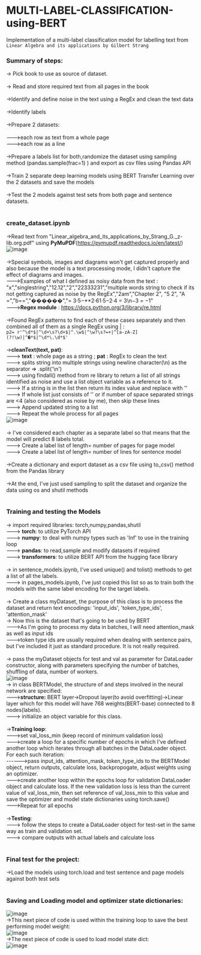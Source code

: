 # MULTI-LABEL-CLASSIFICATION-using-BERT
Implementation of a multi-label classification model for labelling text from `Linear Algebra and its applications by Gilbert Strang`

### Summary of steps: 
-> Pick book to use as source of dataset.<br/><br/>
-> Read and store required text from all pages in the book<br/><br/> 
->Identify and define noise in the text using a RegEx and clean the text data<br/><br/> 
->Identify labels<br/><br/> 
->Prepare 2 datasets: <br/><br/> 
--->each row as text from a whole page<br/>
--->each row as a line <br/><br/> 
->Prepare a labels list for both,randomize the dataset using sampling method (pandas.sample(frac=1) ) and export as csv files using Pandas API<br/><br/> 
->Train 2 separate deep learning models using BERT Transfer Learning over the 2 datasets and save the models<br/><br/> 
->Test the 2 models against test sets from both page and sentence datasets.<br/><br/> 

### create_dataset.ipynb
->Read text from "Linear_algebra_and_its_applications_by_Strang_G._z-lib.org.pdf" using **PyMuPDF**(https://pymupdf.readthedocs.io/en/latest/)
![image](https://user-images.githubusercontent.com/80392139/151307854-fa9d9844-9842-4880-ac18-1a248049dcee.png)<br/><br/>
->Special symbols, images and diagrams won't get captured properly and also because the model is a text processing mode, I didn't capture the effect of diagrams and images.<br/>
--->Examples of what I defined as noisy data from the text :<br/>"x","singlestring","12.12","2","22333231","multiple words string to check if its not getting captured as noise by the RegEx","2am","Chapter 2", "5 2", "A =","b==","������","= 3·5−**2·61·5−2·4 = 3\n−3 = −1" <br/>
--->**Regex module** : https://docs.python.org/3/library/re.html  <br/><br/>
->Found RegEx patterns to find each of these cases separately and then combined all of them as a single RegEx using | : <br/> 
` p2= r'^\d*$|^\d+\s?\d+$|^.\w$|^\w?\s?=+|^[a-zA-Z](?!\w)|^�*$|^\d*\.\d*$' ` <br/><br/>
->**cleanText(text, pat)**: <br/> 
---> **text** : whole page as a string ; **pat** : RegEx to clean the text<br/> 
---> splits string into multiple strings using newline character(\n) as the separator => .split('\n')<br/> 
---> using findall() method from re library to return a list of all strings identified as noise and use a list object variable as a reference to it.<br/> 
---> If a string is in the list then return its index value and replace with '' <br/> 
---> If whole list just consists of '' or if number of space separated strings are <4 (also considered as noise by me), then skip these lines<br/> 
---> Append updated string to a list<br/> 
---> Repeat the whole process for all pages<br/> 
![image](https://user-images.githubusercontent.com/80392139/151325950-aa186f56-881a-402b-9940-1f085c04929e.png)<br/> <br/> 
-> I've considered each chapter as a separate label so that means that the model will predict 8 labels total.<br/>
---> Create a label list of length= number of pages for page model<br/>
---> Create a label list of length= number of lines for sentence model<br/><br/>
->Create a dictionary and export dataset as a csv file using to_csv() method from the Pandas library<br/><br/>
->At the end, I've just used sampling to split the dataset and organize the data using os and shutil methods<br/><br/>

### Training and testing the Models <br/>
-> import required libraries: torch,numpy,pandas,shutil<br/>
---> **torch**: to utilize PyTorch API<br/>
---> **numpy**: to deal with numpy types such as 'Inf' to use in the training loop<br/>
---> **pandas**: to read,sample and modify datasets if required<br/>
---> **transformers**: to utilize BERT API from the hugging face library<br/><br/>
-> in sentence_models.ipynb, I've used unique() and tolist() methods to get a list of all the labels.<br/>
---> in pages_models.ipynb, I've just copied this list so as to train both the models with the same label encoding for the target labels.<br/><br/>
-> Create a class myDataset, the purpose of this class is to process the dataset and return text encodings: 'input_ids', 'token_type_ids', 'attention_mask'<br/>
-> Now this is the dataset that's going to be used by BERT<br/>
--->As I'm going to process my data in batches, I will need attention_mask as well as input ids<br/>
--->token type ids are usually required when dealing with sentence pairs, but I've included it just as standard procedure. It is not really required.<br/><br/>
-> pass the myDataset objects for test and val as parameter for DataLoader constructor, along with parameters specifying the number of batches, shuffling of data, number of workers.<br/>![image](https://user-images.githubusercontent.com/80392139/151388218-ac5bb4dd-9875-4e91-901c-5447f398e774.png)<br/>
-> in class BERTModel, the structure of and steps involved in the neural network are specified:<br/>
--->**structure:** BERT layer->Dropout layer(to avoid overfitting)->Linear layer which for this model will have 768 weights(BERT-base) connected to 8 nodes(labels).<br/>
---> initialize an object variable for this class.<br/><br/>
->**Training loop**:<br/> 
--->set val_loss_min (keep record of minimum validation loss)<br/>
--->create a loop for a specific number of epochs in which I've defined another loop which iterates through all batches in the DataLoader object. For each such iteration:<br/>
------>pass input_ids, attention_mask, token_type_ids to the BERTModel object, return outputs, calculate loss, backpropogate, adjust weights using an optimizer.<br/>
--->create another loop within the epochs loop for validation DataLoader object and calculate loss. If the new validation loss is less than the current value of val_loss_min, then set reference of val_loss_min to this value and save the optimizer and model state dictionaries using torch.save()<br/>
--->Repeat for all epochs<br/><br/>
->**Testing**:<br/>
---> follow the steps to create a DataLoader object for test-set in the same way as train and validation set.<br/>
---> compare outputs with actual labels and calculate loss<br/><br/>
### Final test for the project: <br/>
->Load the models using torch.load and test sentence and page models against both test sets<br/><br/>

### Saving and Loading model and optimizer state dictionaries: <br/>
![image](https://user-images.githubusercontent.com/80392139/151401630-5091c519-4104-4fef-8101-bf755bded144.png)<br/>
->This next piece of code is used within the training loop to save the best performing model weight:<br/>
![image](https://user-images.githubusercontent.com/80392139/151401700-62c3d461-4695-4bf8-960c-e86856b1c18a.png)<br/>
->The next piece of code is used to load model state dict: <br/>
![image](https://user-images.githubusercontent.com/80392139/151402903-bb7f8df5-d774-4116-ba7d-352d00b089f1.png)
